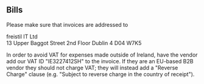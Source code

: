 ## Bills

Please make sure that invoices are addressed to

freistil IT Ltd  
13 Upper Baggot Street
2nd Floor
Dublin 4
D04 W7K5

In order to avoid VAT for expenses made outside of Ireland, have the vendor add our VAT ID "IE3227412SH" to the invoice. If they are an EU-based B2B vendor they should not charge VAT; they will instead add a "Reverse Charge" clause (e.g. "Subject to reverse charge in the country of receipt").